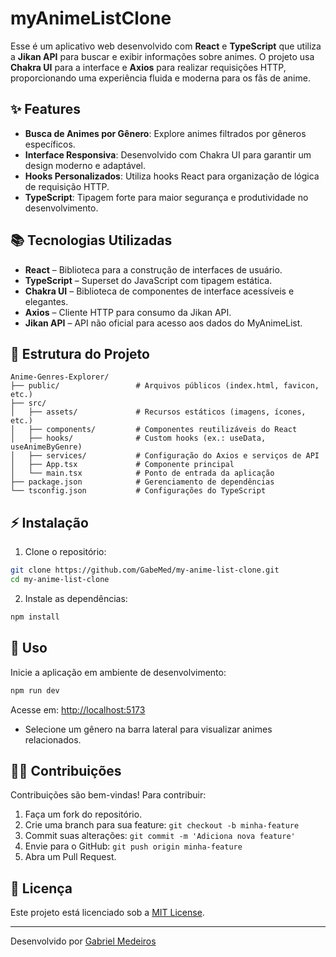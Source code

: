 # myAnimeListClone

Esse é um aplicativo web desenvolvido com **React** e **TypeScript** que utiliza a **Jikan API** para buscar e exibir informações sobre animes. O projeto usa **Chakra UI** para a interface e **Axios** para realizar requisições HTTP, proporcionando uma experiência fluida e moderna para os fãs de anime.

## ✨ Features

- **Busca de Animes por Gênero**: Explore animes filtrados por gêneros específicos.
- **Interface Responsiva**: Desenvolvido com Chakra UI para garantir um design moderno e adaptável.
- **Hooks Personalizados**: Utiliza hooks React para organização de lógica de requisição HTTP.
- **TypeScript**: Tipagem forte para maior segurança e produtividade no desenvolvimento.

## 📚 Tecnologias Utilizadas

- **React** – Biblioteca para a construção de interfaces de usuário.
- **TypeScript** – Superset do JavaScript com tipagem estática.
- **Chakra UI** – Biblioteca de componentes de interface acessíveis e elegantes.
- **Axios** – Cliente HTTP para consumo da Jikan API.
- **Jikan API** – API não oficial para acesso aos dados do MyAnimeList.

## 📁 Estrutura do Projeto

```
Anime-Genres-Explorer/
├── public/                 # Arquivos públicos (index.html, favicon, etc.)
├── src/
│   ├── assets/             # Recursos estáticos (imagens, ícones, etc.)
│   ├── components/         # Componentes reutilizáveis do React
│   ├── hooks/              # Custom hooks (ex.: useData, useAnimeByGenre)
│   ├── services/           # Configuração do Axios e serviços de API
│   ├── App.tsx             # Componente principal
│   └── main.tsx            # Ponto de entrada da aplicação
├── package.json            # Gerenciamento de dependências
└── tsconfig.json           # Configurações do TypeScript
```

## ⚡ Instalação

1. Clone o repositório:

```bash
git clone https://github.com/GabeMed/my-anime-list-clone.git
cd my-anime-list-clone
```

2. Instale as dependências:

```bash
npm install
```

## 🔧 Uso

Inicie a aplicação em ambiente de desenvolvimento:

```bash
npm run dev
```

Acesse em: [http://localhost:5173](http://localhost:5173)

- Selecione um gênero na barra lateral para visualizar animes relacionados.

## 👨‍💻 Contribuições

Contribuições são bem-vindas! Para contribuir:

1. Faça um fork do repositório.
2. Crie uma branch para sua feature: `git checkout -b minha-feature`
3. Commit suas alterações: `git commit -m 'Adiciona nova feature'`
4. Envie para o GitHub: `git push origin minha-feature`
5. Abra um Pull Request.

## 📝 Licença

Este projeto está licenciado sob a [MIT License](LICENSE).

---

Desenvolvido por [Gabriel Medeiros](https://github.com/GabeMed)


